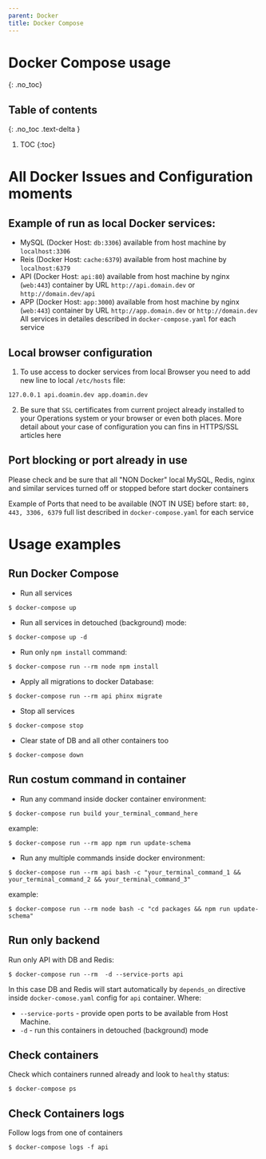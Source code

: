 ```yaml
---
parent: Docker
title: Docker Compose
---
```


# Docker Compose usage
{: .no_toc}

## Table of contents
{: .no_toc .text-delta }

1. TOC
{:toc}

# All Docker Issues and Configuration moments

## Example of run as local Docker services:
* MySQL (Docker Host: `db:3306`) available from host machine by `localhost:3306`
* Reis (Docker Host: `cache:6379`) available from host machine by `localhost:6379`
* API (Docker Host: `api:80`) available from host machine by nginx (`web:443`) container by URL `http://api.domain.dev` or `http://domain.dev/api`
* APP (Docker Host: `app:3000`) available from host machine by nginx (`web:443`) container by URL `http://app.domain.dev` or `http://domain.dev`
All services in detailes described in `docker-compose.yaml` for each service

## Local browser configuration
1. To use access to docker services from local Browser you need to add new line to local `/etc/hosts` file:
```terminal
127.0.0.1 api.doamin.dev app.doamin.dev
```
2. Be sure that `SSL` certificates from current project already installed to your Operations system or your browser or even both places. More detail about your case of configuration you can fins in HTTPS/SSL articles here

## Port blocking or port already in use
Please check and be sure that all "NON Docker" local MySQL, Redis, nginx and similar services turned off or stopped before start docker containers

Example of Ports that need to be available (NOT IN USE) before start: `80, 443, 3306, 6379` full list described in `docker-compose.yaml` for each service

# Usage examples

## Run Docker Compose

* Run all services
```terminal
$ docker-compose up
```

* Run all services in detouched (background) mode:
```terminal
$ docker-compose up -d
```

* Run only `npm install` command:
```terminal
$ docker-compose run --rm node npm install
```

* Apply all migrations to docker Database:
```terminal
$ docker-compose run --rm api phinx migrate
```

* Stop all services
```terminal
$ docker-compose stop
```

* Clear state of DB and all other containers too
```terminal
$ docker-compose down
```

## Run costum command in container
* Run any command inside docker container environment:
```terminal
$ docker-compose run build your_terminal_command_here

```
example: 
```terminal
$ docker-compose run --rm app npm run update-schema
```

* Run any multiple commands inside docker environment:
```terminal
$ docker-compose run --rm api bash -c "your_terminal_command_1 && your_terminal_command_2 && your_terminal_command_3"

```
example: 
```terminal
$ docker-compose run --rm node bash -c "cd packages && npm run update-schema"
```

## Run only backend
Run only API with DB and Redis:
```terminal
$ docker-compose run --rm  -d --service-ports api

```
In this case DB and Redis will start automatically by `depends_on` directive inside `docker-comose.yaml` config for `api` container.
Where:
* `--service-ports` - provide open ports to be available from Host Machine.
* `-d` - run this containers in detouched (background) mode

## Check containers
Check which containers runned already and look to `healthy` status:
```terminal
$ docker-compose ps

```

## Check Containers logs

Follow logs from one of containers

```terminal
$ docker-compose logs -f api

```